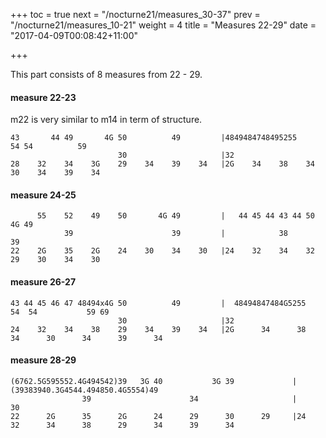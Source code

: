 +++
toc = true
next = "/nocturne21/measures_30-37"
prev = "/nocturne21/measures_10-21"
weight = 4
title = "Measures 22-29"
date = "2017-04-09T00:08:42+11:00"

+++


This part consists of 8 measures from 22 - 29.

#### measure 22-23

m22 is very similar to m14 in term of structure.

~~~~
43       44 49       4G 50          49         |4849484748495255     54 54          59
                        30                     |32
28    32    34    3G    29    34    39    34   |2G    34    38    34    30    34    39    34
~~~~


#### measure 24-25
~~~~
      55    52    49    50       4G 49         |   44 45 44 43 44 50 4G 49
            39                      39         |            38                      39
22    2G    35    2G    24    30    34    30   |24    32    34    32    29    30    34    30
~~~~


#### measure 26-27
~~~~
43 44 45 46 47 48494x4G 50          49         |  48494847484G5255          54  54           59 69
                        30                     |32
24    32    34    38    29    34    39    34   |2G      34      38      34      30      34      39      34
~~~~


#### measure 28-29
~~~~
(6762.5G595552.4G494542)39   3G 40           3G 39             | (39383940.3G4544.494850.4G5554)49
                39                      34                     |                                30
22      2G      35      2G      24      29      30      29     |24      32      34      38      29      34      39      34
~~~~

